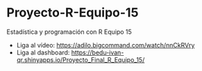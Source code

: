 # Proyecto-R-Equipo-15
Estadística y programación con R Equipo 15

- Liga al vídeo: https://adilo.bigcommand.com/watch/nnCkRVry
- Liga al dashboard: https://bedu-ivan-qr.shinyapps.io/Proyecto_Final_R_Equipo_15/

